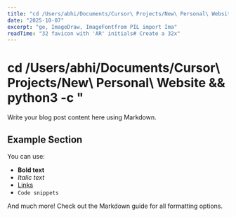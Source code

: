 ```yaml
---
title: "cd /Users/abhi/Documents/Cursor\ Projects/New\ Personal\ Website && python3 -c ""
date: "2025-10-07"
excerpt: "ge, ImageDraw, ImageFontfrom PIL import Ima"
readTime: "32 favicon with 'AR' initials# Create a 32x"
---
```


# cd /Users/abhi/Documents/Cursor\ Projects/New\ Personal\ Website && python3 -c "

Write your blog post content here using Markdown.

## Example Section

You can use:
- **Bold text**
- *Italic text*
- [Links](https://example.com)
- `Code snippets`

And much more! Check out the Markdown guide for all formatting options.
